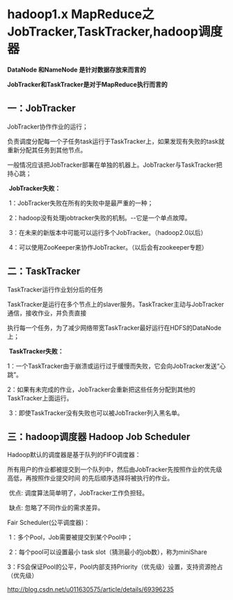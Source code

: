 # hadoop1.x MapReduce之JobTracker,TaskTracker,hadoop调度器



**DataNode 和NameNode 是针对数据存放来而言的**

**JobTracker和TaskTracker是对于MapReduce执行而言的**

## **一：JobTracker**

JobTracker协作作业的运行；

负责调度分配每一个子任务task运行于TaskTracker上，如果发现有失败的task就重新分配其任务到其他节点。

一般情况应该把JobTracker部署在单独的机器上。JobTracker与TaskTracker把持心跳；

​       **JobTracker失败：**

​           1：JobTracker失败在所有的失败中是最严重的一种；

​           2：hadoop没有处理jobtracker失败的机制。--它是一个单点故障。

​           3：在未来的新版本中可能可以运行多个JobTracker。（hadoop2.0以后）

​           4：可以使用ZooKeeper来协作JobTracker。（以后会有zookeeper专题）

## **二：TaskTracker**

TaskTracker运行作业划分后的任务

TaskTracker是运行在多个节点上的slaver服务。TaskTracker主动与JobTracker通信，接收作业，并负责直接

执行每一个任务，为了减少网络带宽TaskTracker最好运行在HDFS的DataNode上；

​      **TaskTracker失败：**

​            1：一个TaskTracker由于崩溃或运行过于缓慢而失败，它会向JobTracker发送“心跳”。

​            2：如果有未完成的作业，JobTracker会重新把这些任务分配到其他的TaskTracker上面运行。

​            3：即使TaskTracker没有失败也可以被JobTracker列入黑名单。

 

## **三：hadoop调度器 Hadoop Job Scheduler**

Hadoop默认的调度器是基于队列的FIFO调度器：

​    所有用户的作业都被提交到一个队列中，然后由JobTracker先按照作业的优先级高低，再按照作业提交时间     的先后顺序选择将被执行的作业。

​    优点: 调度算法简单明了，JobTracker工作负担轻。

​    缺点: 忽略了不同作业的需求差异。

Fair Scheduler(公平调度器)：

​    1：多个Pool，Job需要被提交到某个Pool中；

​    2：每个pool可以设置最小 task slot（猜测最小的job数），称为miniShare

​    3：FS会保证Pool的公平，Pool内部支持Priority（优先级）设置，支持资源抢占（优先级）

 





http://blog.csdn.net/u011630575/article/details/69396235